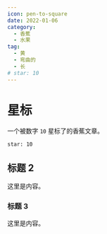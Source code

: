 ```yaml
---
icon: pen-to-square
date: 2022-01-06
category:
  - 香蕉
  - 水果
tag:
  - 黄
  - 弯曲的
  - 长
# star: 10
---
```


# 星标

一个被数字 `10` 星标了的香蕉文章。
```
star: 10
```
<!-- more -->

## 标题 2

这里是内容。

### 标题 3

这里是内容。
